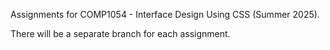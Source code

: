 Assignments for COMP1054 - Interface Design Using CSS (Summer 2025).

There will be a separate branch for each assignment.
